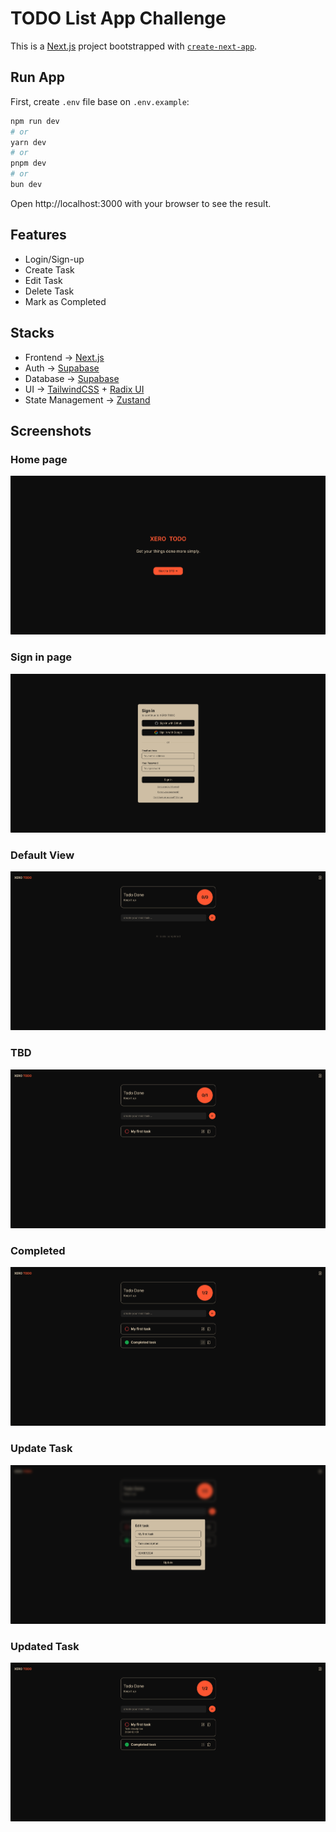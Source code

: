 # TODO List App Challenge
This is a [Next.js](https://nextjs.org/) project bootstrapped with [`create-next-app`](https://github.com/vercel/next.js/tree/canary/packages/create-next-app).

## Run App

First, create `.env` file base on `.env.example`:

```bash
npm run dev
# or
yarn dev
# or
pnpm dev
# or
bun dev
```
Open http://localhost:3000 with your browser to see the result.

## Features
- Login/Sign-up
- Create Task
- Edit Task
- Delete Task
- Mark as Completed

## Stacks
- Frontend -> [Next.js](https://nextjs.org/)
- Auth -> [Supabase](https://supabase.com/)
- Database -> [Supabase](https://supabase.com/)
- UI -> [TailwindCSS](https://tailwindcss.com/) + [Radix UI](https://www.radix-ui.com/)
- State Management -> [Zustand](https://github.com/pmndrs/zustand)

## Screenshots
### Home page
![alt text](./screenshots/homepage.png)

### Sign in page
![alt text](./screenshots/sign-in.png)

### Default View
![alt text](./screenshots/dashboard-default.png)

### TBD
![alt text](./screenshots/tbd-task.png)

### Completed
![alt text](./screenshots/completed-task.png)

### Update Task 
![alt text](./screenshots/update-task.png)

### Updated Task
![alt text](./screenshots/updated-task.png)
